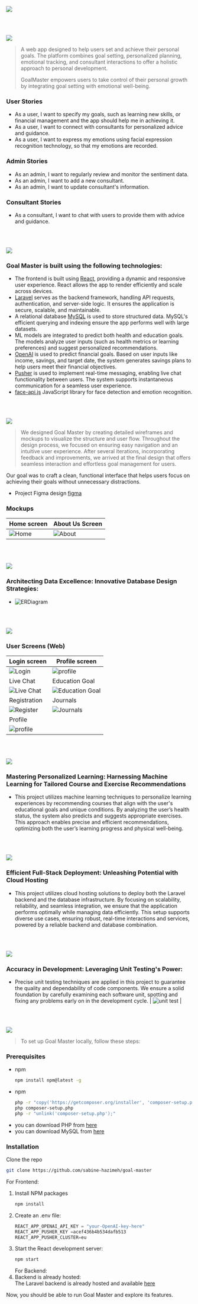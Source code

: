 <img src="./image/title1.svg"/>

<br><br>

<!-- project philosophy -->
<img src="./image/title2.svg"/>

> A web app designed to help users set and achieve their personal goals. The platform combines goal setting, personalized planning, emotional tracking, and consultant interactions to offer a holistic approach to personal development.
>
> GoalMaster empowers users to take control of their personal growth by integrating goal setting with emotional well-being.

### User Stories

- As a user, I want to specify my goals, such as learning new skills, or financial management and the app should help me in achieving it.
- As a user, I want to connect with consultants for personalized advice and guidance.
- As a user, I want to express my emotions using facial expression recognition technology, so that my emotions are recorded.

### Admin Stories

- As an admin, I want to regularly review and monitor the sentiment data.
- As an admin, I want to add a new consultant.
- As an admin, I want to update consultant's information.

### Consultant Stories

- As a consultant, I want to chat with users to provide them with advice and guidance.

<br><br>

<!-- Tech stack -->
<img src="./image/title3.svg"/>

### Goal Master is built using the following technologies:

- The frontend is built using [React](https://legacy.reactjs.org/docs/getting-started.html), providing a dynamic and responsive user experience. React allows the app to render efficiently and scale across devices.
- [Laravel](https://laravel.com/docs/11.x/) serves as the backend framework, handling API requests, authentication, and server-side logic. It ensures the application is secure, scalable, and maintainable.
- A relational database [MySQL](https://dev.mysql.com/doc/) is used to store structured data. MySQL's efficient querying and indexing ensure the app performs well with large datasets.
- ML models are integrated to predict both health and education goals. The models analyze user inputs (such as health metrics or learning preferences) and suggest personalized recommendations.
- [OpenAI](https://platform.openai.com/docs/introduction) is used to predict financial goals. Based on user inputs like income, savings, and target date, the system generates savings plans to help users meet their financial objectives.
- [Pusher](https://pusher.com/docs/) is used to implement real-time messaging, enabling live chat functionality between users. The system supports instantaneous communication for a seamless user experience.
- [face-api.js](https://github.com/justadudewhohacks/face-api.js) JavaScript library for face detection and emotion recognition.

<br><br>

<!-- UI UX -->
<img src="./image/title4.svg"/>

> We designed Goal Master by creating detailed wireframes and mockups to visualize the structure and user flow. Throughout the design process, we focused on ensuring easy navigation and an intuitive user experience. After several iterations, incorporating feedback and improvements, we arrived at the final design that offers seamless interaction and effortless goal management for users.

Our goal was to craft a clean, functional interface that helps users focus on achieving their goals without unnecessary distractions.

- Project Figma design [figma](https://www.figma.com/design/1KpW6Me6gTjkifuRnBAuV9/Final-Project?node-id=0-1&node-type=CANVAS&t=vPxHLN63RMYazSpM-0)

### Mockups

| Home screen                             | About Us Screen                           | 
| --------------------------------------- | ------------------------------------- | 
| ![Home](image/home.png) | ![About](image/about.png) | ![fsdaf](./readme/demo/1440x1024.png) |

<br><br>

<!-- Database Design -->
<img src="./image/title5.svg"/>

### Architecting Data Excellence: Innovative Database Design Strategies:

- ![ERDiagram](image/ER-Diagram.png)

<br><br>

<!-- Implementation -->
<img src="./image/title6.svg"/>

### User Screens (Web)

| Login screen                            | Profile screen                       | 
| --------------------------------------- | ------------------------------------- | 
| ![Login](image/Login.png) | ![profile](image/profile.png) | ![fsdaf](./readme/demo/1440x1024.png) |
| Live Chat                             | Education Goal                           |                        |
| ![Live Chat](image/LiveChat.gif) | ![Education Goal](image/EducationGoal.gif) |
| Registration                             | Journals                            | 
| ![Register](image/Register.gif) | ![Journals](image/Journals.gif) |
| Profile                             | 
| ![profile](image/profile.gif) | 

<br><br>

<!-- Prompt Engineering -->
<img src="./image/title7.svg"/>

### Mastering Personalized Learning: Harnessing Machine Learning for Tailored Course and Exercise Recommendations

- This project utilizes machine learning techniques to personalize learning experiences by recommending courses that align with the user's educational goals and unique conditions. By analyzing the user’s health status, the system also predicts and suggests appropriate exercises. This approach enables precise and efficient recommendations, optimizing both the user’s learning progress and physical well-being.

<br><br>

<!-- AWS Deployment -->
<img src="./image/title8.svg"/>

### Efficient Full-Stack Deployment: Unleashing Potential with Cloud Hosting

- This project utilizes cloud hosting solutions to deploy both the Laravel backend and the database infrastructure. By focusing on scalability, reliability, and seamless integration, we ensure that the application performs optimally while managing data efficiently. This setup supports diverse use cases, ensuring robust, real-time interactions and services, powered by a reliable backend and database combination.

<br><br>

<!-- Unit Testing -->
<img src="./image/title9.svg"/>

### Accuracy in Development: Leveraging Unit Testing's Power:

- Precise unit testing techniques are applied in this project to guarantee the quality and dependability of code components. We ensure a solid foundation by carefully examining each software unit, spotting and fixing any problems early on in the development cycle.
| ![unit test](image/UnitTest.png) |

<br><br>

<!-- How to run -->
<img src="./image/title10.svg"/>

> To set up Goal Master locally, follow these steps:

### Prerequisites


- npm
  ```sh
  npm install npm@latest -g
  ```
- npm
  ```sh
  php -r "copy('https://getcomposer.org/installer', 'composer-setup.php');"
  php composer-setup.php
  php -r "unlink('composer-setup.php');"
  ```
- you can download PHP from [here](https://www.php.net/downloads)
- you can download MySQL from [here](https://dev.mysql.com/downloads/installer/)


### Installation

Clone the repo

```sh
git clone https://github.com/sabine-hazimeh/goal-master
```

For Frontend:

1. Install NPM packages
   ```sh
   npm install
   ```
2. Create an .env file:
   ```js
   REACT_APP_OPENAI_API_KEY = "your-OpenAI-key-here"
   REACT_APP_PUSHER_KEY =acef436b4b534dafb513
   REACT_APP_PUSHER_CLUSTER=eu
   ```
3. Start the React development server:
   ```sh
   npm start
   ```
   For Backend:
4. Backend is already hosted:  
   The Laravel backend is already hosted and available [here](http://ec2-13-38-78-41.eu-west-3.compute.amazonaws.com)

Now, you should be able to run Goal Master and explore its features.
